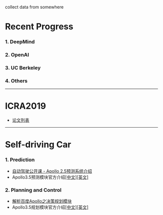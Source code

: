 collect data from somewhere

# Recent Progress

### 1. DeepMind

### 2. OpenAI

### 3. UC Berkeley

### 4. Others

---

# ICRA2019

- [论文列表](https://github.com/Taylor-Liu/ICRA2019-paper-list)

---

# Self-driving Car

### 1. Prediction

- [自动驾驶公开课 - Apollo 2.5预测系统介绍](https://mp.weixin.qq.com/s/48DcWP1kAoze0Lv8jHY3Ow)
- Apollo3.5预测模块官方介绍[[中文]](https://github.com/ApolloAuto/apollo/blob/master/modules/prediction/README_cn.md)[[英文]](https://github.com/ApolloAuto/apollo/blob/master/modules/prediction/README.md)


### 2. Planning and Control

- [解析百度Apollo之决策规划模块](https://paul.pub/apollo-planning/#id-publicroadplanner)
- Apollo3.5规划模块官方介绍[[中文]](https://github.com/ApolloAuto/apollo/blob/master/modules/planning/README_cn.md)[[英文]](https://github.com/ApolloAuto/apollo/blob/master/modules/planning/README.md)
